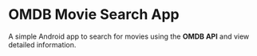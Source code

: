 #  OMDB Movie Search App  

A simple Android app to search for movies using the **OMDB API** and view detailed information.

